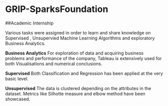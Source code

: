 # GRIP-SparksFoundation
##Academic Internship 

Various tasks were assigned in order to learn and share knowledge on Supervised , Unsupervied Machine Learning Algorithms and exploratory Business Analytics.

**Business Analytics**
For exploration of data and acquiring business problems and performance of the company, Tableau is extensively used for both Visualisations and numerical conclusions.

**Supervised**
Both Classification and Regression has been applied at the very basic level.

**Unsupervised**
The data is clustered depending on the attributes in the dataset. Metrics like Silhotte measure and elbow method have been showcased.

